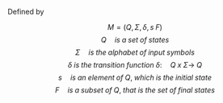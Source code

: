 
Defined by

$$ M = (Q, \Sigma, \delta , s \; F)$$
$$Q \quad is\;a\;set\;of\;states$$
$$\Sigma \quad is\;the\;alphabet\;of\;input\;symbols$$
$$\delta \;is\;the\;transition\;function\;\delta: \quad Q\;x\;\Sigma\to\;Q $$
$$s\quad is\;an\;element\;of\;Q,\;which\;is\;the\;initial\;state$$
$$F\quad is\;a\;subset\;of\;Q,\;that\;is\;the\;set\;of\;final\;states$$
